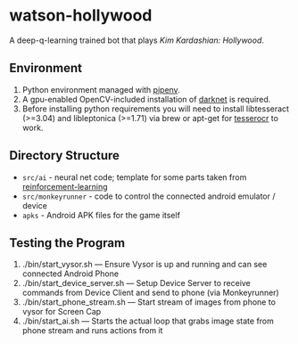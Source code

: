 # watson-hollywood

A deep-q-learning trained bot that plays *Kim Kardashian: Hollywood*.

## Environment

1. Python environment managed with [pipenv](https://docs.pipenv.org/).
2. A gpu-enabled OpenCV-included installation of [darknet](https://pjreddie.com/darknet/install/) is required.
3. Before installing python requirements you will need to install libtesseract (>=3.04) and libleptonica (>=1.71) via brew or apt-get for [tesserocr](https://github.com/sirfz/tesserocr) to work.

## Directory Structure

* `src/ai` - neural net code; template for some parts taken from [reinforcement-learning](https://github.com/dennybritz/reinforcement-learning/)
* `src/monkeyrunner` - code to control the connected android emulator / device
* `apks` - Android APK files for the game itself

## Testing the Program
1. ./bin/start_vysor.sh — Ensure Vysor is up and running and can see connected Android Phone
2. ./bin/start_device_server.sh — Setup Device Server to receive commands from Device Client and send to phone (via Monkeyrunner)
3. ./bin/start_phone_stream.sh — Start stream of images from phone to vysor for Screen Cap
4. ./bin/start_ai.sh — Starts the actual loop that grabs image state from phone stream and runs actions from it

